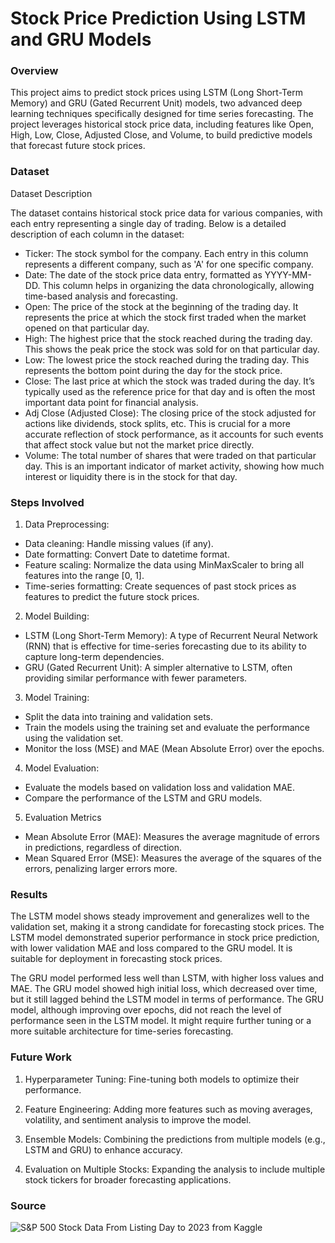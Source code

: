 # Stock Price Prediction Using LSTM and GRU Models

### Overview

This project aims to predict stock prices using LSTM (Long Short-Term Memory) and GRU (Gated Recurrent Unit) models, two advanced deep learning techniques specifically designed for time series forecasting. The project leverages historical stock price data, including features like Open, High, Low, Close, Adjusted Close, and Volume, to build predictive models that forecast future stock prices.

### Dataset

Dataset Description

The dataset contains historical stock price data for various companies, with each entry representing a single day of trading. Below is a detailed description of each column in the dataset:

- Ticker: The stock symbol for the company. Each entry in this column represents a different company, such as 'A' for one specific company.
- Date: The date of the stock price data entry, formatted as YYYY-MM-DD. This column helps in organizing the data chronologically, allowing time-based analysis and forecasting.
- Open: The price of the stock at the beginning of the trading day. It represents the price at which the stock first traded when the market opened on that particular day.
- High: The highest price that the stock reached during the trading day. This shows the peak price the stock was sold for on that particular day.
- Low: The lowest price the stock reached during the trading day. This represents the bottom point during the day for the stock price.
- Close: The last price at which the stock was traded during the day. It’s typically used as the reference price for that day and is often the most important data point for financial analysis.
- Adj Close (Adjusted Close): The closing price of the stock adjusted for actions like dividends, stock splits, etc. This is crucial for a more accurate reflection of stock performance, as it accounts for such events that affect stock value but not the market price directly.
- Volume: The total number of shares that were traded on that particular day. This is an important indicator of market activity, showing how much interest or liquidity there is in the stock for that day.

### Steps Involved

1. Data Preprocessing:
- Data cleaning: Handle missing values (if any).
- Date formatting: Convert Date to datetime format.
- Feature scaling: Normalize the data using MinMaxScaler to bring all features into the range [0, 1].
- Time-series formatting: Create sequences of past stock prices as features to predict the future stock prices.

2. Model Building:
- LSTM (Long Short-Term Memory): A type of Recurrent Neural Network (RNN) that is effective for time-series forecasting due to its ability to capture long-term dependencies.
- GRU (Gated Recurrent Unit): A simpler alternative to LSTM, often providing similar performance with fewer parameters.

3. Model Training:
- Split the data into training and validation sets.
- Train the models using the training set and evaluate the performance using the validation set.
- Monitor the loss (MSE) and MAE (Mean Absolute Error) over the epochs.

4. Model Evaluation:
- Evaluate the models based on validation loss and validation MAE.
- Compare the performance of the LSTM and GRU models.

5. Evaluation Metrics
- Mean Absolute Error (MAE): Measures the average magnitude of errors in predictions, regardless of direction.
- Mean Squared Error (MSE): Measures the average of the squares of the errors, penalizing larger errors more.

### Results

The LSTM model shows steady improvement and generalizes well to the validation set, making it a strong candidate for forecasting stock prices. The LSTM model demonstrated superior performance in stock price prediction, with lower validation MAE and loss compared to the GRU model. It is suitable for deployment in forecasting stock prices.

The GRU model performed less well than LSTM, with higher loss values and MAE. The GRU model showed high initial loss, which decreased over time, but it still lagged behind the LSTM model in terms of performance. The GRU model, although improving over epochs, did not reach the level of performance seen in the LSTM model. It might require further tuning or a more suitable architecture for time-series forecasting.

### Future Work

1. Hyperparameter Tuning: Fine-tuning both models to optimize their performance.

2. Feature Engineering: Adding more features such as moving averages, volatility, and sentiment analysis to improve the model.

3. Ensemble Models: Combining the predictions from multiple models (e.g., LSTM and GRU) to enhance accuracy.

4. Evaluation on Multiple Stocks: Expanding the analysis to include multiple stock tickers for broader forecasting applications.

### Source

![S&P 500 Stock Data From Listing Day to 2023 from Kaggle](https://www.kaggle.com/datasets/pavankrishnanarne/s-and-p-500-stock-data-from-listing-day-to-2023)
